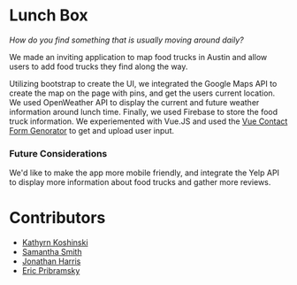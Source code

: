 # Lunch Box
*How do you find something that is usually moving around daily?*

We made an inviting application to map food trucks in Austin and allow users to add food trucks they find along the way.

Utilizing bootstrap to create the UI, we integrated the Google Maps API to create the map on the page with pins, and get the users current location. We used OpenWeather API to display the current and future weather information around lunch time. Finally, we used Firebase to store the food truck information. We experiemented with Vue.JS and used the [Vue Contact Form Genorator](https://icebob.gitbooks.io/vueformgenerator/content/) to get and upload user input.

### Future Considerations
We'd like to make the app more mobile friendly, and integrate the Yelp API to display more information about food trucks and gather more reviews.

# Contributors
* [Kathyrn Koshinski](https://github.com/KatieKosh)
* [Samantha Smith](https://github.com/rumblysam)
* [Jonathan Harris](https://github.com/broklahoman)
* [Eric Pribramsky](https://github.com/epribs)
